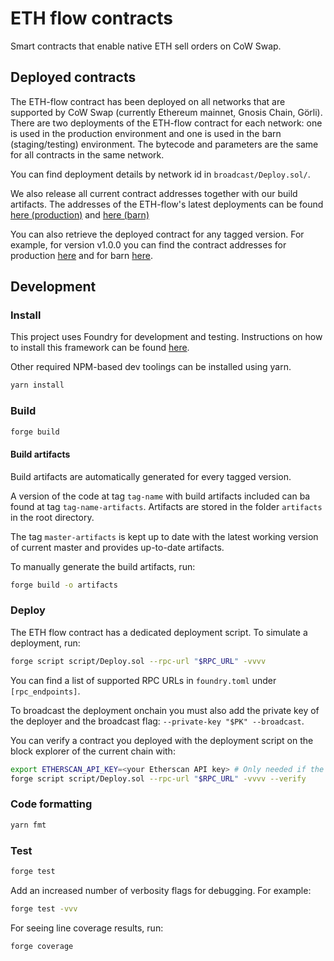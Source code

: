 # ETH flow contracts

Smart contracts that enable native ETH sell orders on CoW Swap.

## Deployed contracts

The ETH-flow contract has been deployed on all networks that are supported by CoW Swap (currently Ethereum mainnet, Gnosis Chain, Görli).
There are two deployments of the ETH-flow contract for each network: one is used in the production environment and one is used in the barn (staging/testing) environment.
The bytecode and parameters are the same for all contracts in the same network.

You can find deployment details by network id in `broadcast/Deploy.sol/`.

We also release all current contract addresses together with our build artifacts.
The addresses of the ETH-flow's latest deployments can be found [here (production)](https://github.com/cowprotocol/ethflowcontract/blob/main-artifacts/networks.prod.json) and [here (barn)](https://github.com/cowprotocol/ethflowcontract/blob/main-artifacts/networks.barn.json)

You can also retrieve the deployed contract for any tagged version.
For example, for version v1.0.0 you can find the contract addresses for production [here](https://github.com/cowprotocol/ethflowcontract/blob/v1.0.0-artifacts/networks.prod.json) and for barn [here](https://github.com/cowprotocol/ethflowcontract/blob/v1.0.0-artifacts/networks.barn.json).

## Development

### Install

This project uses Foundry for development and testing.
Instructions on how to install this framework can be found [here](https://book.getfoundry.sh/getting-started/installation.html).

Other required NPM-based dev toolings can be installed using yarn.

```sh
yarn install
```

### Build

```sh
forge build
```

#### Build artifacts

Build artifacts are automatically generated for every tagged version.

A version of the code at tag `tag-name` with build artifacts included can ba found at tag `tag-name-artifacts`.
Artifacts are stored in the folder `artifacts` in the root directory.

The tag `master-artifacts` is kept up to date with the latest working version of current master and provides up-to-date artifacts.

To manually generate the build artifacts, run:

```sh
forge build -o artifacts
```

### Deploy

The ETH flow contract has a dedicated deployment script. To simulate a deployment, run:

```sh
forge script script/Deploy.sol --rpc-url "$RPC_URL" -vvvv
```

You can find a list of supported RPC URLs in `foundry.toml` under `[rpc_endpoints]`.

To broadcast the deployment onchain you must also add the private key of the deployer and the broadcast flag: `--private-key "$PK" --broadcast`.

You can verify a contract you deployed with the deployment script on the block explorer of the current chain with:

```sh
export ETHERSCAN_API_KEY=<your Etherscan API key> # Only needed if the default chain explorer is Etherscan
forge script script/Deploy.sol --rpc-url "$RPC_URL" -vvvv --verify  
```

### Code formatting

```sh
yarn fmt
```

### Test

```sh
forge test
```
Add an increased number of verbosity flags for debugging. For example:
```sh
forge test -vvv
```

For seeing line coverage results, run:
```
forge coverage
```
